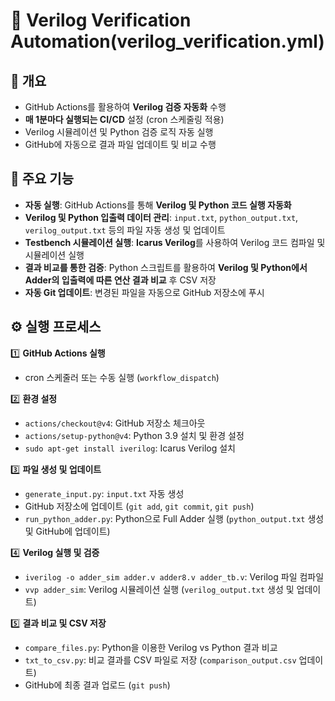 # 🚀 Verilog Verification Automation(verilog_verification.yml)

## 📌 개요
- GitHub Actions를 활용하여 **Verilog 검증 자동화** 수행
- **매 1분마다 실행되는 CI/CD** 설정 (cron 스케줄링 적용)
- Verilog 시뮬레이션 및 Python 검증 로직 자동 실행
- GitHub에 자동으로 결과 파일 업데이트 및 비교 수행

## 🔄 주요 기능
- **자동 실행**: GitHub Actions를 통해 **Verilog 및 Python 코드 실행 자동화**
- **Verilog 및 Python 입출력 데이터 관리**: `input.txt`, `python_output.txt`, `verilog_output.txt` 등의 파일 자동 생성 및 업데이트
- **Testbench 시뮬레이션 실행**: **Icarus Verilog**를 사용하여 Verilog 코드 컴파일 및 시뮬레이션 실행
- **결과 비교를 통한 검증**: Python 스크립트를 활용하여 **Verilog 및 Python에서 Adder의 입출력에 따른 연산 결과 비교** 후 CSV 저장
- **자동 Git 업데이트**: 변경된 파일을 자동으로 GitHub 저장소에 푸시

## ⚙️ 실행 프로세스
1️⃣ **GitHub Actions 실행**
   - cron 스케줄러 또는 수동 실행 (`workflow_dispatch`)

2️⃣ **환경 설정**
   - `actions/checkout@v4`: GitHub 저장소 체크아웃
   - `actions/setup-python@v4`: Python 3.9 설치 및 환경 설정
   - `sudo apt-get install iverilog`: Icarus Verilog 설치

3️⃣ **파일 생성 및 업데이트**
   - `generate_input.py`: `input.txt` 자동 생성
   - GitHub 저장소에 업데이트 (`git add`, `git commit`, `git push`)
   - `run_python_adder.py`: Python으로 Full Adder 실행 (`python_output.txt` 생성 및 GitHub에 업데이트)

4️⃣ **Verilog 실행 및 검증**
   - `iverilog -o adder_sim adder.v adder8.v adder_tb.v`: Verilog 파일 컴파일
   - `vvp adder_sim`: Verilog 시뮬레이션 실행 (`verilog_output.txt` 생성 및 업데이트)

5️⃣ **결과 비교 및 CSV 저장**
   - `compare_files.py`: Python을 이용한 Verilog vs Python 결과 비교
   - `txt_to_csv.py`: 비교 결과를 CSV 파일로 저장 (`comparison_output.csv` 업데이트)
   - GitHub에 최종 결과 업로드 (`git push`)
